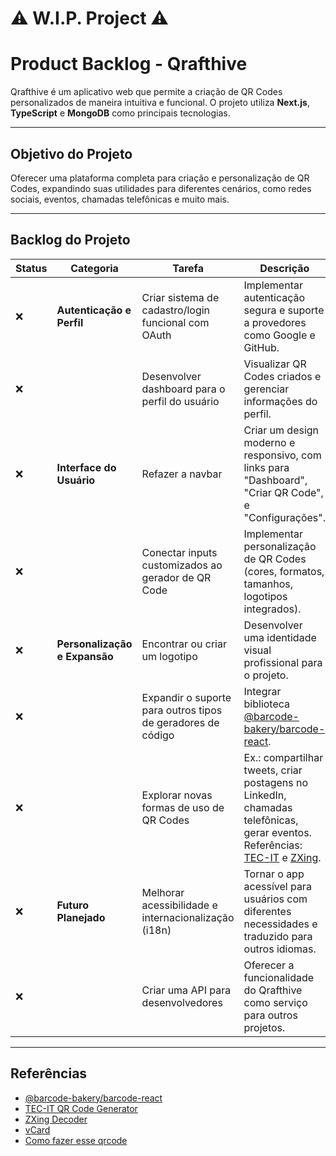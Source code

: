 # ⚠️ W.I.P. Project ⚠️ 

# Product Backlog - Qrafthive

Qrafthive é um aplicativo web que permite a criação de QR Codes personalizados de maneira intuitiva e funcional. O projeto utiliza **Next.js**, **TypeScript** e **MongoDB** como principais tecnologias.

---

## Objetivo do Projeto
Oferecer uma plataforma completa para criação e personalização de QR Codes, expandindo suas utilidades para diferentes cenários, como redes sociais, eventos, chamadas telefônicas e muito mais. 

---

## Backlog do Projeto 

| **Status** | **Categoria**           | **Tarefa**                                                                                                                                                                        | **Descrição**                                                                                                                                         |
|------------|--------------------------|---------------------------------------------------------------------------------------------------------------------------------------------------------------------------------|-------------------------------------------------------------------------------------------------------------------------------------------------------|
| ❌         | **Autenticação e Perfil** | Criar sistema de cadastro/login funcional com OAuth                                                                                                                             | Implementar autenticação segura e suporte a provedores como Google e GitHub.                                                                          |
| ❌         |                          | Desenvolver dashboard para o perfil do usuário                                                                                                                                 | Visualizar QR Codes criados e gerenciar informações do perfil.                                                                                        |
| ❌         | **Interface do Usuário** | Refazer a navbar                                                                                                                                                                | Criar um design moderno e responsivo, com links para "Dashboard", "Criar QR Code", e "Configurações".                                                 |
| ❌         |                          | Conectar inputs customizados ao gerador de QR Code                                                                                                                              | Implementar personalização de QR Codes (cores, formatos, tamanhos, logotipos integrados).                                                             |
| ❌         | **Personalização e Expansão** | Encontrar ou criar um logotipo                                                                                                                                                | Desenvolver uma identidade visual profissional para o projeto.                                                                                        |
| ❌         |                          | Expandir o suporte para outros tipos de geradores de código                                                                                                                    | Integrar biblioteca [@barcode-bakery/barcode-react](https://www.npmjs.com/package/@barcode-bakery/barcode-react).                                      |
| ❌         |                          | Explorar novas formas de uso de QR Codes                                                                                                                                       | Ex.: compartilhar tweets, criar postagens no LinkedIn, chamadas telefônicas, gerar eventos. Referências: [TEC-IT](https://barcode.tec-it.com/) e [ZXing](https://zxing.org/). |
| ❌         | **Futuro Planejado**     | Melhorar acessibilidade e internacionalização (i18n)                                                                                                                            | Tornar o app acessível para usuários com diferentes necessidades e traduzido para outros idiomas.                                                      |
| ❌         |                          | Criar uma API para desenvolvedores                                                                                                                                              | Oferecer a funcionalidade do Qrafthive como serviço para outros projetos.                                                                             |

---

## Referências
- [@barcode-bakery/barcode-react](https://www.npmjs.com/package/@barcode-bakery/barcode-react)  
- [TEC-IT QR Code Generator](https://barcode.tec-it.com/en/MobileQRLinkedInShare?data=https://www.tec-it.com)  
- [ZXing Decoder](https://zxing.org/w/decode)
- [vCard](https://en.wikipedia.org/wiki/VCard)
- [Como fazer esse qrcode](https://stackoverflow.com/questions/70498657/is-it-possible-to-add-form-data-in-qr-code)

